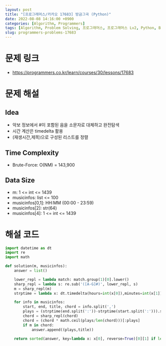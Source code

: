 ```yaml
---
layout: post
title: "[프로그래머스/카카오 17683] 방금그곡 (Python)"
date: 2022-08-08 14:16:00 +0900
categories: [Algorithm, Programmers]
tags: [Algorithm, Problem Solving, 프로그래머스, 프로그래머스 Lv2, Python, Brute Force]
slug: programmers-problems-17683
---
```


# 문제 링크
- https://programmers.co.kr/learn/courses/30/lessons/17683

# 문제 해설

## Idea
- 악보 정보에서 #이 포함된 음을 소문자로 대체하고 완전탐색
- 시간 계산은 timedelta 활용
- (재생시간,제목)으로 구성된 리스트를 정렬

## Time Complexity
- Brute-Force: O(NM) = 143,900

## Data Size
- m: 1 <= int <= 1439
- musicinfos: list <= 100
- musicinfos[0,1]: HH:MM (00:00 - 23:59)
- musicinfos[2]: str(64)
- musicinfos[4]: 1 <= int <= 1439

# 해설 코드

```python
import datetime as dt
import re
import math

def solution(m, musicinfos):
    answer = list()

    lower_repl = lambda match: match.group(1)[0].lower()
    sharp_repl = lambda s: re.sub('([A-G]#)', lower_repl, s)
    m = sharp_repl(m)
    strptime = lambda x: dt.timedelta(hours=int(x[0]),minutes=int(x[1]))

    for info in musicinfos:
        start, end, title, chord = info.split(',')
        plays = (strptime(end.split(':'))-strptime(start.split(':'))).seconds//60
        chord = sharp_repl(chord)
        chord = (chord * math.ceil(plays/len(chord)))[:plays]
        if m in chord:
            answer.append((plays,title))

    return sorted(answer, key=lambda x: x[0], reverse=True)[0][1] if len(answer) else '(None)'
```